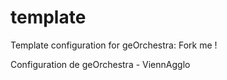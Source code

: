 template
========

Template configuration for geOrchestra: Fork me !

Configuration de geOrchestra - ViennAgglo
